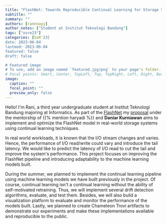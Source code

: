 ```yaml
---
title: "FlashNet: Towards Reproducible Continual Learning for Storage System"
subtitle: ""
summary: ""
authors: [rannnayy]
author_notes: ["Student at Institut Teknologi Bandung"]
tags: ["osre23"]
categories: [SoR'23]
date: 2023-06-04
lastmod: 2023-06-04
featured: false
draft: false

# Featured image
# To use, add an image named `featured.jpg/png` to your page's folder.
# Focal points: Smart, Center, TopLeft, Top, TopRight, Left, Right, BottomLeft, Bottom, BottomRight.
image:
  caption: ""
  focal_point: ""
  preview_only: false
---
```


Hello! I'm Rani, a third year undergraduate student at Institut Teknologi Bandung majoring at Informatics. As part of the [FlashNet](/project/osre23/uchicago/flashnet) my [proposal](https://drive.google.com/file/d/1EhJm3kqrpybOkpXiiRMfqVxGeKe9iIsh/view?usp=sharing) under the mentorship of {{% mention haryadi %}} and **Daniar Kurniawan** aims to implement and optimize the FlashNet model in real-world storage systems using continual learning techniques.

In real world workloads, it is known that the I/O stream changes and varies. Hence, the performance of I/O read/write could vary and introduce the tail latency. We would like to predict the latency of I/O read to cut the tail and improve the system's performance. This project focuses on improving the FlashNet pipeline and introducing adaptability to the machine learning models built.

During the summer, we planned to implement the continual learning pipeline using machine learning models we have built previously in the project. Of course, continual learning isn't a continual learning without the ability of self-motivated retraining. Thus, we will implement several drift detection algorithms, evaluate, and test them. Besides, we will also build a visualization platform to evaluate and monitor the performance of the models built. Lastly, we planned to create Chameleon Trovi artifacts to demonstrate our experiments and make these implementations available and reproducible to the public.
